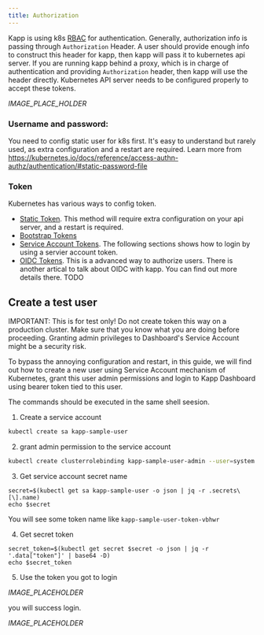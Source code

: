 ```yaml
---
title: Authorization
---
```


Kapp is using k8s [RBAC](https://kubernetes.io/docs/reference/access-authn-authz/rbac/) for authentication. Generally, authorization info is passing through `Authorization` Header. A user should provide enough info to construct this header for kapp, then kapp will pass it to kubernetes api server. If you are running kapp behind a proxy, which is in charge of authentication and providing `Authorization` header, then kapp will use the header directly. Kubernetes API server needs to be configured properly to accept these tokens.

_IMAGE_PLACE_HOLDER_

### Username and password:
You need to config static user for k8s first. It's easy to understand but rarely used, as extra configuration and a restart are required. Learn more from https://kubernetes.io/docs/reference/access-authn-authz/authentication/#static-password-file

### Token
Kubernetes has various ways to config token.
- [Static Token](https://kubernetes.io/docs/reference/access-authn-authz/authentication/#static-password-file). This method will require extra configuration on your api server, and a restart is required.
- [Bootstrap Tokens](https://kubernetes.io/docs/reference/access-authn-authz/authentication/#bootstrap-tokens)
- [Service Account Tokens](https://kubernetes.io/docs/reference/access-authn-authz/authentication/#bootstrap-tokens). The following sections shows how to login by using a servier account token.
- [OIDC Tokens](https://kubernetes.io/docs/reference/access-authn-authz/authentication/#bootstrap-tokens). This is a advanced way to authorize users. There is another artical to talk about OIDC with kapp. You can find out more details there. TODO

## Create a test user

IMPORTANT: This is for test only! Do not create token this way on a production cluster. Make sure that you know what you are doing before proceeding. Granting admin privileges to Dashboard's Service Account might be a security risk.

To bypass the annoying configuration and restart, in this guide, we will find out how to create a new user using Service Account mechanism of Kubernetes, grant this user admin permissions and login to Kapp Dashboard using bearer token tied to this user.

The commands should be executed in the same shell seesion.

1. Create a service account

```bash
kubectl create sa kapp-sample-user
```

2. grant admin permission to the service account

```bash
kubectl create clusterrolebinding kapp-sample-user-admin --user=system:serviceaccount:default:kapp-sample-user --clusterrole=cluster-admin
```

3. Get service account secret name

```
secret=$(kubectl get sa kapp-sample-user -o json | jq -r .secrets\[\].name)
echo $secret
```

You will see some token name like `kapp-sample-user-token-vbhwr`

4. Get secret token

```
secret_token=$(kubectl get secret $secret -o json | jq -r '.data["token"]' | base64 -D)
echo $secret_token
```

5. Use the token you got to login

_IMAGE_PLACEHOLDER_

you will success login.

_IMAGE_PLACEHOLDER_
